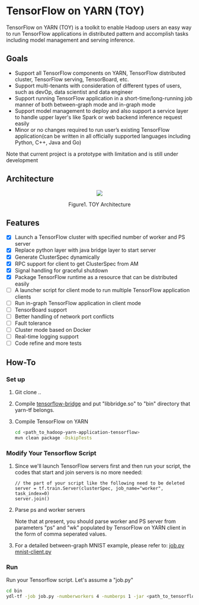 TensorFlow on YARN (TOY)
======================
TensorFlow on YARN (TOY) is a toolkit to enable Hadoop users an easy way to run TensorFlow applications in distributed pattern and accomplish tasks including model management and serving inference.

## Goals

 - Support all TensorFlow components on YARN, TensorFlow distributed
   cluster, TensorFlow serving, TensorBoard, etc.
 - Support multi-tenants with consideration of different types of users,
   such as devOp, data scientist and data engineer
 - Support running TensorFlow application in a short-time/long-running
   job manner of both between-graph mode and in-graph mode
 - Support model management to deploy and also support a service layer to handle upper layer's like Spark or web backend inference request easily
 - Minor or no changes required to run user’s existing TensorFlow
   application(can be written in all officially supported languages
   including Python, C++, Java and Go)

Note that current project is a prototype with limitation and is still under development

## Architecture
<p align="center">
<img src=https://cloud.githubusercontent.com/assets/1171680/24279254/ad149cde-1083-11e7-8edd-b28f377864ac.PNG>
</p>
<p align="center">
Figure1. TOY Architecture
</p>

## Features
- [x] Launch a TensorFlow cluster with specified number of worker and PS server
- [x] Replace python layer with java bridge layer to start server
- [x] Generate ClusterSpec dynamically
- [x] RPC support for client to get ClusterSpec from AM
- [x] Signal handling for graceful shutdown
- [x] Package TensorFlow runtime as a resource that can be distributed easily
- [ ] A launcher script for client mode to run multiple TensorFlow application clients
- [ ] Run in-graph TensorFlow application in client mode
- [ ] TensorBoard support
- [ ] Better handling of network port conflicts
- [ ] Fault tolerance
- [ ] Cluster mode based on Docker
- [ ] Real-time logging support
- [ ] Code refine and more tests

## How-To 
### Set up
1. Git clone ..
2. Compile [tensorflow-bridge](../tensorflow-bridge/README.md) and put "libbridge.so" to "bin" directory that yarn-tf belongs.
3. Compile TensorFlow on YARN

   ```sh
   cd <path_to_hadoop-yarn-application-tensorflow>
   mvn clean package -DskipTests
   ```

### Modify Your Tensorflow Script

1. Since we'll launch TensorFlow servers first and then run your script, the codes that start and join servers is no more needed:
   
    ```
    // the part of your script like the following need to be deleted                       
    server = tf.train.Server(clusterSpec, job_name="worker", task_index=0)      
    server.join()                   
    ```

2. Parse ps and worker servers
   
   Note that at present, you should parse worker and PS server from parameters "ps" and "wk" populated by TensorFlow on YARN client in the form of comma seperated values.
   
3. For a detailed between-graph MNIST example, please refer to:
   [job.py](samples/between-graph/job.py)
   [mnist-client.py](samples/between-graph/mnist-client.py)


### Run  
Run your Tensorflow script. Let's assume a "job.py"

   ```sh
   cd bin
   ydl-tf -job job.py -numberworkers 4 -numberps 1 -jar <path_to_tensorflow-on-yarn-with-dependency_jar>
   ```
